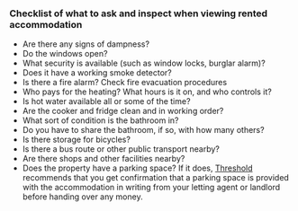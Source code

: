 ###  Checklist of what to ask and inspect when viewing rented accommodation

  * Are there any signs of dampness? 
  * Do the windows open? 
  * What security is available (such as window locks, burglar alarm)? 
  * Does it have a working smoke detector? 
  * Is there a fire alarm? Check fire evacuation procedures 
  * Who pays for the heating? What hours is it on, and who controls it? 
  * Is hot water available all or some of the time? 
  * Are the cooker and fridge clean and in working order? 
  * What sort of condition is the bathroom in? 
  * Do you have to share the bathroom, if so, with how many others? 
  * Is there storage for bicycles? 
  * Is there a bus route or other public transport nearby? 
  * Are there shops and other facilities nearby? 
  * Does the property have a parking space? If it does, [ Threshold ](https://www.threshold.ie/) recommends that you get confirmation that a parking space is provided with the accommodation in writing from your letting agent or landlord before handing over any money. 
